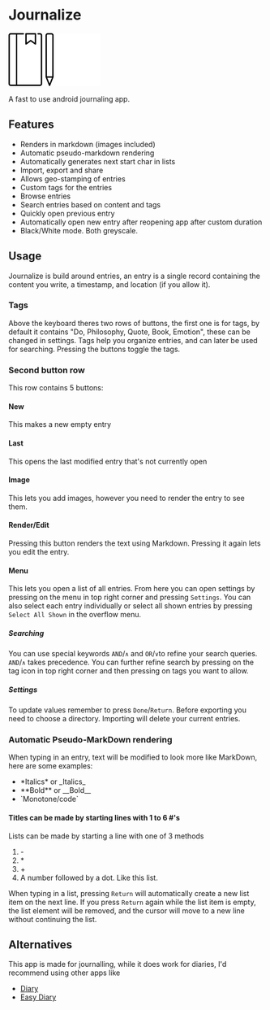 # Journalize

![Journalize Logo](journalize_black_logo.png#gh-light-mode-only)
![Journalize Logo](journalize_white_logo.png#gh-dark-mode-only)

A fast to use android journaling app.

## Features

- Renders in markdown (images included)
- Automatic pseudo-markdown rendering
- Automatically generates next start char in lists
- Import, export and share
- Allows geo-stamping of entries
- Custom tags for the entries
- Browse entries
- Search entries based on content and tags
- Quickly open previous entry
- Automatically open new entry after reopening app after custom duration
- Black/White mode. Both greyscale.


## Usage

Journalize is build around entries, an entry is a single record containing the content you write, a timestamp, and location (if you allow it).

### Tags
Above the keyboard theres two rows of buttons, the first one is for tags, by default it contains "Do, Philosophy, Quote, Book, Emotion", these can be changed in settings. Tags help you organize entries, and can later be used for searching. Pressing the buttons toggle the tags.

### Second button row
This row contains 5 buttons:

#### New
This makes a new empty entry

#### Last
This opens the last modified entry that's not currently open

#### Image
This lets you add images, however you need to render the entry to see them.

#### Render/Edit
Pressing this button renders the text using Markdown.
Pressing it again lets you edit the entry.

#### Menu
This lets you open a list of all entries. From here you can open settings by pressing on the menu in top right corner and pressing `Settings`.
You can also select each entry individually or select all shown entries by pressing `Select All Shown` in the overflow menu.

##### Searching
You can use special keywords `AND`/`∧` and `OR`/`∨`to refine your search queries. `AND`/`∧` takes precedence.
You can further refine search by pressing on the tag icon in top right corner and then pressing on tags you want to allow.

##### Settings
To update values remember to press `Done`/`Return`.
Before exporting you need to choose a directory.
Importing will delete your current entries.

### Automatic Pseudo-MarkDown rendering
When typing in an entry, text will be modified to look more like MarkDown, here are some examples:

- \*Italics* or \_Italics_
- \*\*Bold** or \_\_Bold__
- \`Monotone/code`

#### Titles can be made by starting lines with 1 to 6 #'s

Lists can be made by starting a line with one of 3 methods
1. \-
2. \*
3. \+
4. A number followed by a dot. Like this list.

When typing in a list, pressing `Return` will automatically create a new list item on the next line. If you press `Return` again while the list item is empty, the list element will be removed, and the cursor will move to a new line without continuing the list.


## Alternatives

This app is made for journalling, while it does work for diaries, I'd recommend using other apps like
- [Diary](https://github.com/billthefarmer/diary)
- [Easy Diary](https://github.com/hanjoongcho/aaf-easydiary)
